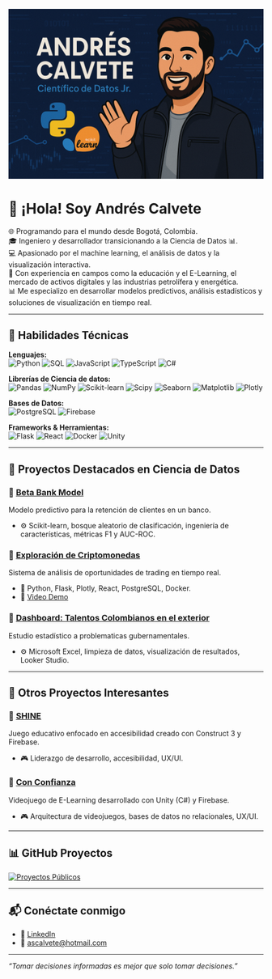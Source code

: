 <!-- Portada -->
<p align="center">
  <img src="https://raw.githubusercontent.com/AndresCalvete-DataScientist/AndresCalvete-DataScientist/main/assets/banner2.png" alt="Andrés Calvete Banner" />
</p>

# 👋 ¡Hola! Soy Andrés Calvete

🌐 Programando para el mundo desde Bogotá, Colombia.  
🎓 Ingeniero y desarrollador transicionando a la Ciencia de Datos 📊.  
💻 Apasionado por el machine learning, el análisis de datos y la visualización interactiva.  
🚀 Con experiencia en campos como la educación y el E-Learning, el mercado de activos digitales y las industrias petrolífera y energética.  
📊 Me especializo en desarrollar modelos predictivos, análisis estadísticos y soluciones de visualización en tiempo real.

---

## 🧰 Habilidades Técnicas

**Lenguajes:**  
![Python](https://img.shields.io/badge/-Python-3776AB?style=flat&logo=python&logoColor=white)
![SQL](https://img.shields.io/badge/-SQL-4479A1?style=flat&logo=postgresql&logoColor=white)
![JavaScript](https://img.shields.io/badge/-JavaScript-F7DF1E?style=flat&logo=javascript&logoColor=black)
![TypeScript](https://img.shields.io/badge/-TypeScript-3178C6?style=flat&logo=typescript&logoColor=white)
![C#](https://img.shields.io/badge/-C%23-239120?style=flat&logo=c-sharp&logoColor=white)

**Librerías de Ciencia de datos:**  
![Pandas](https://img.shields.io/badge/-Pandas-150458?style=flat&logo=pandas)
![NumPy](https://img.shields.io/badge/-NumPy-013243?style=flat&logo=numpy)
![Scikit-learn](https://img.shields.io/badge/-Scikit--learn-F7931E?style=flat&logo=scikit-learn&logoColor=white)
![Scipy](https://img.shields.io/badge/-SciPy-8CAAE6?style=flat&logo=scipy&logoColor=white)
![Seaborn](https://img.shields.io/badge/-Seaborn-3776AB?style=flat)
![Matplotlib](https://img.shields.io/badge/-Matplotlib-11557C?style=flat)
![Plotly](https://img.shields.io/badge/-Plotly-3F4F75?style=flat&logo=plotly)

**Bases de Datos:**  
![PostgreSQL](https://img.shields.io/badge/-PostgreSQL-336791?style=flat&logo=postgresql)
![Firebase](https://img.shields.io/badge/-Firebase-FFCA28?style=flat&logo=firebase&logoColor=black)

**Frameworks & Herramientas:**  
![Flask](https://img.shields.io/badge/-Flask-000000?style=flat&logo=flask)
![React](https://img.shields.io/badge/-React-61DAFB?style=flat&logo=react&logoColor=black)
![Docker](https://img.shields.io/badge/-Docker-2496ED?style=flat&logo=docker&logoColor=white)
![Unity](https://img.shields.io/badge/-Unity-000000?style=flat&logo=unity&logoColor=white)

---

## 🧠 Proyectos Destacados en Ciencia de Datos

### 🔹 [Beta Bank Model](https://github.com/AndresCalvete-DataScientist/beta-bank-model)
Modelo predictivo para la retención de clientes en un banco.  
- ⚙️ Scikit-learn, bosque aleatorio de clasificación, ingeniería de características, métricas F1 y AUC-ROC.

### 🔹 [Exploración de Criptomonedas](https://github.com/AndresCalvete-DataScientist/crypto-scanner-demo)  
Sistema de análisis de oportunidades de trading en tiempo real.  
- 🧪 Python, Flask, Plotly, React, PostgreSQL, Docker.  
- 🎥 [Video Demo](https://drive.google.com/file/d/1i6X71N93re9HBWh_Eg69X_fhXsx__i6u/view?usp=sharing)

### 🔹 [Dashboard: Talentos Colombianos en el exterior](https://lookerstudio.google.com/u/0/reporting/c351b829-46c0-4838-bda2-efba722a0e76/page/p_9jzqr5ki1c)
Estudio estadístico a problematicas gubernamentales.  
- ⚙️ Microsoft Excel, limpieza de datos, visualización de resultados, Looker Studio.

---

## 🧠 Otros Proyectos Interesantes

### 🔹 [SHINE](https://www.ourstoriesgame.org/)  
Juego educativo enfocado en accesibilidad creado con Construct 3 y Firebase.  
- 🎮 Liderazgo de desarrollo, accesibilidad, UX/UI.

### 🔹 [Con Confianza](https://conconfianza.web.app/)  
Videojuego de E-Learning desarrollado con Unity (C#) y Firebase.
- 🎮 Arquitectura de videojuegos, bases de datos no relacionales, UX/UI.

---

## 📊 GitHub Proyectos

[![Proyectos Públicos](https://img.shields.io/badge/Repositorios%20públicos-8-blue?style=for-the-badge&logo=github)](https://github.com/AndresCalvete-DataScientist?tab=repositories)

---

## 📬 Conéctate conmigo

- 💼 [LinkedIn](https://www.linkedin.com/in/andrescalvete/)
- 📧 ascalvete@hotmail.com

---

_“Tomar decisiones informadas es mejor que solo tomar decisiones.”_
